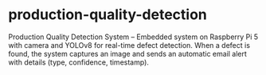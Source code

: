 # production-quality-detection
Production Quality Detection System – Embedded system on Raspberry Pi 5 with camera and YOLOv8 for real-time defect detection. When a defect is found, the system captures an image and sends an automatic email alert with details (type, confidence, timestamp).
